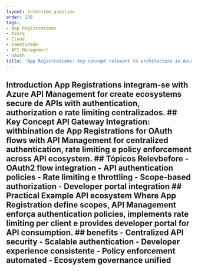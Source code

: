 ```yaml
---
layout: interview_question
order: 139
tags:
- App Registrations
- Azure
- Cloud
- Identidade
- API Management
- OAuth
title: 'App Registrations: key concept relevant to architecture in Azure'
---
```


## Introduction App Registrations integram-se with Azure API Management for create ecosystems secure de APIs with authentication, authorization e rate limiting centralizados. ## Key Concept **API Gateway Integration**: withbination de App Registrations for OAuth flows with API Management for centralized authentication, rate limiting e policy enforcement across API ecosystem. ## Tópicos Relevbefore - OAuth2 flow integration - API authentication policies - Rate limiting e throttling - Scope-based authorization - Developer portal integration ## Practical Example API ecosystem Where App Registration define scopes, API Management enforça authentication policies, implements rate limiting per client e provides developer portal for API consumption. ## benefits - Centralized API security - Scalable authentication - Developer experience consistente - Policy enforcement automated - Ecosystem governance unified